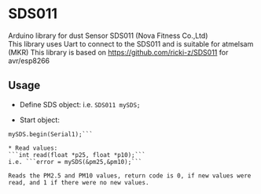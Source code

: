 # SDS011  
  
Arduino library for dust Sensor SDS011 (Nova Fitness Co.,Ltd)  
This library uses Uart to connect to the SDS011 and is suitable for atmelsam (MKR)
This library is based on https://github.com/ricki-z/SDS011 for avr/esp8266
  
## Usage

* Define SDS object:
i.e. ```SDS011 mySDS;```
  
* Start object:
```SDS011 mySDS;
mySDS.begin(Serial1);```

* Read values:
```int read(float *p25, float *p10);```
i.e. ```error = mySDS(&pm25,&pm10);```
  
Reads the PM2.5 and PM10 values, return code is 0, if new values were read, and 1 if there were no new values.  